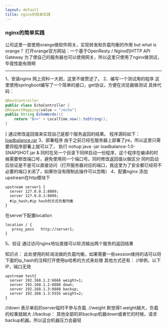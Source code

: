 ```yaml
---
layout: default
title: nginx的简单实践
---
```


### nginx的简单实践

公司这里一直使用orange做软件网关，实现转发和负载均衡的作用
but what is orange？
打开orange官方网站：一个基于OpenResty / Nginx的HTTP API Gateway
为了使自己的服务器也可以使用网关，所以这里只使用了nginx做测试，毕竟性能有限啊

------

1、安装nginx
网上资料一大把，这里不做赘述了。
2、编写一个测试用的程序
这里使用springboot编写了一个简单的接口，get协议，方便在浏览器做测试
具体代码：
``` java
@RestController
public class EchoController {
@RequestMapping(value = "/echo")
public String EchoWords(){
    return "B>>" + LocalTime.now().toString();
}
```

}
通过修改返回值来实现自己是那个服务返回的结果。
程序源码如下：
[loadbalance.rar](http://tiny666.com/usr/uploads/2019/12/3344478312.rar)
3、部署程序
由于之前已经在服务器上部署了jre，所以这里只需要将程序部署上就可以了，
执行 nohup java -jar loadbalance-1.0-SNAPSHOT.jar &
同时在另一个目录下同样启动一份程序，这个程序在编译的时候需要修改端口号，避免使用同一个端口号。同时修改返回值以做区分
同时启动后验证是不是可以直接访问（打开服务器对应的端口，我这里为了安全都已经将不必要的端口关闭了，如果你没有限制此操作可以忽略）
4、配置nginx
添加upstream在http模块下
```
upstream server1 {
  server 127.0.0.1:8089;
  server 127.0.0.1:8099;
  #ip_hash;#ip hash的方式负载均衡
}
```
在server下配置location
```
location / {
   proxy_pass   http://server1;
}
```
5、验证
通过访问nginx地址直接可以轮流输出两个服务的返回结果

知识点：
此处使用的轮询法做的负载均衡，如果需要一些session维持的话可以将下面的ip_hash的注释打开使用ip哈希的方式来处理
其他方式还有：
//举例，以下IP，端口无效
```
upstream test{
  server 192.168.1.2:6666 weight=1; 
  server 192.168.1.2:8888 down; 
  server 192.168.1.3:8888 backup;
  server 192.168.1.3:5555 weight=2; 
}
```
//down 表示单前的server临时不參与负载.
//weight 默觉得1.weight越大，负载的权重就越大
//backup： 其他全部的非backup机器down或者忙的时候，请求backup机器。所以这台机器压力会最轻